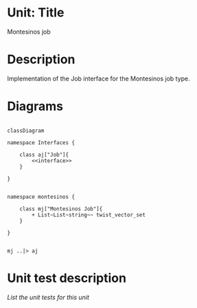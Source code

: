 
# Unit: Title

Montesinos job

# Description

Implementation of the Job interface for the Montesinos job type.

# Diagrams


```mermaid

classDiagram

namespace Interfaces {

    class aj["Job"]{
        <<interface>>
    }

}


namespace montesinos {

    class mj["Montesinos Job"]{
        + List~List~string~~ twist_vector_set
    }

}


mj ..|> aj

```

# Unit test description

_List the unit tests for this unit_
